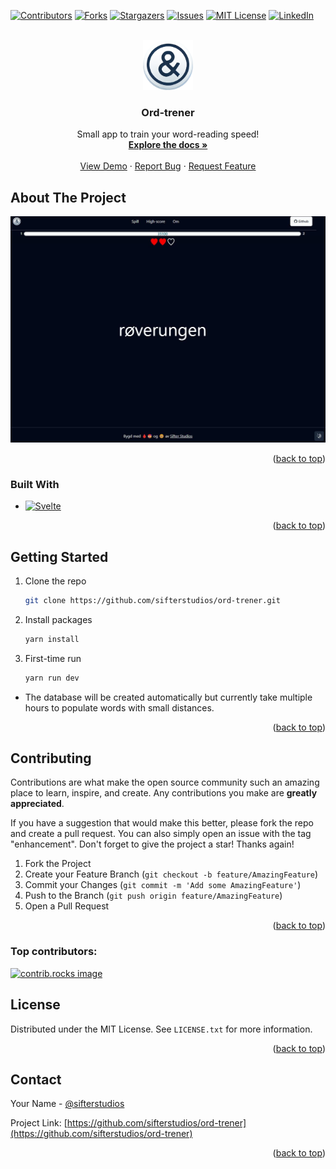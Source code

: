 <a id="readme-top"></a>

[![Contributors][contributors-shield]][contributors-url]
[![Forks][forks-shield]][forks-url]
[![Stargazers][stars-shield]][stars-url]
[![Issues][issues-shield]][issues-url]
[![MIT License][license-shield]][license-url]
[![LinkedIn][linkedin-shield]][linkedin-url]

<!-- PROJECT LOGO -->
<br />
<div align="center">
  <a href="https://github.com/sifterstudios/ord-trener">
    <img src="images/logo.png" alt="Logo" width="80" height="80">
  </a>

<h3 align="center">Ord-trener</h3>

  <p align="center">
    Small app to train your word-reading speed!
    <br />
    <a href="https://github.com/sifterstudios/ord-trener"><strong>Explore the docs »</strong></a>
    <br />
    <br />
    <a href="https://github.com/sifterstudios/ord-trener">View Demo</a>
    ·
    <a href="https://github.com/sifterstudios/ord-trener/issues/new?labels=bug&template=bug-report---.md">Report Bug</a>
    ·
    <a href="https://github.com/sifterstudios/ord-trener/issues/new?labels=enhancement&template=feature-request---.md">Request Feature</a>
  </p>
</div>

<!-- ABOUT THE PROJECT -->

## About The Project

[![Ord-trener Screen Shot][product-screenshot]](https://ord.sifterstudios.no)

<p align="right">(<a href="#readme-top">back to top</a>)</p>

### Built With

- [![Svelte][Svelte.dev]][Svelte-url]

<p align="right">(<a href="#readme-top">back to top</a>)</p>

<!-- GETTING STARTED -->

## Getting Started

1. Clone the repo
   ```sh
   git clone https://github.com/sifterstudios/ord-trener.git
   ```
2. Install packages
   ```sh
   yarn install
   ```
3. First-time run
   ```js
   yarn run dev
   ```

- The database will be created automatically but currently take multiple hours to populate words with small distances.
<p align="right">(<a href="#readme-top">back to top</a>)</p>

<!-- USAGE EXAMPLES -->

<!-- CONTRIBUTING -->

## Contributing

Contributions are what make the open source community such an amazing place to learn, inspire, and create. Any contributions you make are **greatly appreciated**.

If you have a suggestion that would make this better, please fork the repo and create a pull request. You can also simply open an issue with the tag "enhancement".
Don't forget to give the project a star! Thanks again!

1. Fork the Project
2. Create your Feature Branch (`git checkout -b feature/AmazingFeature`)
3. Commit your Changes (`git commit -m 'Add some AmazingFeature'`)
4. Push to the Branch (`git push origin feature/AmazingFeature`)
5. Open a Pull Request

<p align="right">(<a href="#readme-top">back to top</a>)</p>

### Top contributors:

<a href="https://github.com/sifterstudios/ord-trener/graphs/contributors">
  <img src="https://contrib.rocks/image?repo=sifterstudios/ord-trener" alt="contrib.rocks image" />
</a>

<!-- LICENSE -->

## License

Distributed under the MIT License. See `LICENSE.txt` for more information.

<p align="right">(<a href="#readme-top">back to top</a>)</p>

<!-- CONTACT -->

## Contact

Your Name - [@sifterstudios](https://twitter.com/sifterstudios)

Project Link: [https://github.com/sifterstudios/ord-trener](https://github.com/sifterstudios/ord-trener)

<p align="right">(<a href="#readme-top">back to top</a>)</p>

<!-- MARKDOWN LINKS & IMAGES -->
<!-- https://www.markdownguide.org/basic-syntax/#reference-style-links -->

[contributors-shield]: https://img.shields.io/github/contributors/sifterstudios/ord-trener.svg?style=for-the-badge
[contributors-url]: https://github.com/sifterstudios/ord-trener/graphs/contributors
[forks-shield]: https://img.shields.io/github/forks/sifterstudios/ord-trener.svg?style=for-the-badge
[forks-url]: https://github.com/sifterstudios/ord-trener/network/members
[stars-shield]: https://img.shields.io/github/stars/sifterstudios/ord-trener.svg?style=for-the-badge
[stars-url]: https://github.com/sifterstudios/ord-trener/stargazers
[issues-shield]: https://img.shields.io/github/issues/sifterstudios/ord-trener.svg?style=for-the-badge
[issues-url]: https://github.com/sifterstudios/ord-trener/issues
[license-shield]: https://img.shields.io/github/license/sifterstudios/ord-trener.svg?style=for-the-badge
[license-url]: https://github.com/sifterstudios/ord-trener/blob/master/LICENSE.txt
[linkedin-shield]: https://img.shields.io/badge/-LinkedIn-black.svg?style=for-the-badge&logo=linkedin&colorB=555
[linkedin-url]: https://linkedin.com/in/tormodliseth
[product-screenshot]: images/screenshot.jpg
[Next.js]: https://img.shields.io/badge/next.js-000000?style=for-the-badge&logo=nextdotjs&logoColor=white
[Next-url]: https://nextjs.org/
[React.js]: https://img.shields.io/badge/React-20232A?style=for-the-badge&logo=react&logoColor=61DAFB
[React-url]: https://reactjs.org/
[Vue.js]: https://img.shields.io/badge/Vue.js-35495E?style=for-the-badge&logo=vuedotjs&logoColor=4FC08D
[Vue-url]: https://vuejs.org/
[Angular.io]: https://img.shields.io/badge/Angular-DD0031?style=for-the-badge&logo=angular&logoColor=white
[Angular-url]: https://angular.io/
[Svelte.dev]: https://img.shields.io/badge/Svelte-4A4A55?style=for-the-badge&logo=svelte&logoColor=FF3E00
[Svelte-url]: https://svelte.dev/
[Laravel.com]: https://img.shields.io/badge/Laravel-FF2D20?style=for-the-badge&logo=laravel&logoColor=white
[Laravel-url]: https://laravel.com
[Bootstrap.com]: https://img.shields.io/badge/Bootstrap-563D7C?style=for-the-badge&logo=bootstrap&logoColor=white
[Bootstrap-url]: https://getbootstrap.com
[JQuery.com]: https://img.shields.io/badge/jQuery-0769AD?style=for-the-badge&logo=jquery&logoColor=white
[JQuery-url]: https://jquery.com
